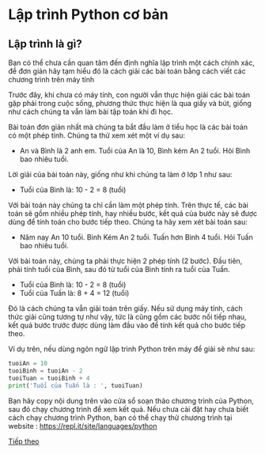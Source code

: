 # Lập trình Python cơ bản

## Lập trình là gì?
Bạn có thể chưa cần quan tâm đến định nghĩa lập trình một cách chính xác, để đơn giản hãy tạm hiểu đó là cách giải các bài toán bằng cách viết các chương trình trên máy tính

Trước đây, khi chưa có máy tính, con người vẫn thực hiện giải các bài toán gặp phải trong cuộc sống, phương thức thực hiện là qua giấy và bút, giống như cách chúng ta vẫn làm bài tập toán khi đi học.

Bài toán đơn giản nhất mà chúng ta bắt đầu làm ở tiểu học là các bài toán có một phép tính. Chúng ta thử xem xét một ví dụ sau:
   
  - An và Bình là 2 anh em. Tuổi của An là 10, Bình kém An 2 tuổi. Hỏi Bình bao nhiêu tuổi.

Lời giải của bài toán này, giống như khi chúng ta làm ở lớp 1 như sau:
   - Tuổi của Bình là:
       10 - 2 = 8 (tuổi)

Với bài toán này chúng ta chỉ cần làm một phép tính. Trên thực tế, các bài toán sẽ gồm nhiều phép tính, hay nhiều bước, kết quả của bước này sẽ được dùng để tính toán cho bước tiếp theo. Chúng ta hãy xem xét bài toán sau:
  - Năm nay An 10 tuổi. Bình Kém An 2 tuổi. Tuấn hơn Bình 4 tuổi. Hỏi Tuấn bao nhiêu tuổi.

Với bài toán này, chúng ta phải thực hiện 2 phép tính (2 bước). Đầu tiên, phải tính tuổi của Bình, sau đó từ tuổi của Bình tính ra tuổi của Tuấn.
   - Tuổi của Bình là:
      10 - 2 = 8 (tuổi)
   - Tuổi của Tuấn là:
      8 + 4 = 12 (tuổi)

Đó là cách chúng ta vẫn giải toán trên giấy. Nếu sử dụng máy tính, cách thức giải cũng tương tự như vậy, tức là cũng gồm các bước nối tiếp nhau, kết quả bước trước được dùng làm đầu vào để tính kết quả cho bước tiếp theo.

Ví dụ trên, nếu dùng  ngôn ngữ lập trình Python trên máy để giải sẽ như sau:

```python
tuoiAn = 10
tuoiBinh = tuoiAn - 2
tuoiTuan = tuoiBinh + 4
print('Tuổi của Tuấn là : ', tuoiTuan)
```

Bạn hãy copy nội dung trên vào cửa sổ soạn thảo chương trình của Python, sau đó chạy chương trình để xem kết quả. Nếu chưa cài đặt hay chưa biết cách chạy chương trình Python, bạn có thể  chạy thử chương trình tại website : https://repl.it/site/languages/python

[Tiếp theo](Variable.md)
